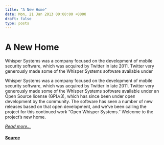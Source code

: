 ```yaml
---
title: "A New Home"
date: Mon, 21 Jan 2013 00:00:00 +0000
draft: false
type: posts
---
```

# A New Home





 Whisper Systems was a company focused on the development of mobile security software, which was acquired by Twitter in late 2011. Twitter very generously made some of the Whisper Systems software available under

Whisper Systems was a company focused on the development of mobile security software, which was acquired by Twitter in late 2011. Twitter very generously made some of the Whisper Systems software available under an Open Source license (GPLv3), which has since been under open development by the community. The software has seen a number of new releases based on that open development, and we’ve been calling the project for this continued work “Open Whisper Systems.” Welcome to the project’s new home.

[_Read more..._](https://signal.org/blog/welcome/)

#### [Source](https://signal.org/blog/welcome/)

